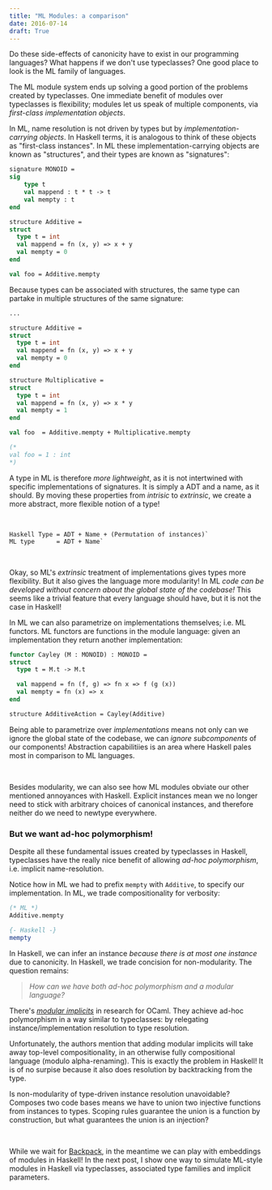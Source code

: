```yaml
---
title: "ML Modules: a comparison"
date: 2016-07-14
draft: True
---
```


Do these side-effects of canonicity have to exist in our programming languages? What happens if we don't use typeclasses? One good place to look is the ML family of languages.

The ML module system ends up solving a good portion of the problems created by typeclasses. One immediate benefit of modules over typeclasses is flexibility; modules let us speak of multiple components, via *first-class implementation objects*.


In ML, name resolution is not driven by types but by *implementation-carrying objects*. In Haskell terms, it is analogous to think of these objects as "first-class instances". In ML these implementation-carrying objects are known as "structures", and their types are known as "signatures":

```ml
signature MONOID =
sig
    type t
    val mappend : t * t -> t
    val mempty : t
end

structure Additive =
struct
  type t = int
  val mappend = fn (x, y) => x + y
  val mempty = 0
end

val foo = Additive.mempty 
```

Because types can be associated with structures, the same type can partake in multiple structures of the same signature:

```ml
...

structure Additive =
struct
  type t = int
  val mappend = fn (x, y) => x + y
  val mempty = 0
end

structure Multiplicative =
struct
  type t = int
  val mappend = fn (x, y) => x * y
  val mempty = 1
end

val foo  = Additive.mempty + Multiplicative.mempty 

(*
val foo = 1 : int
*)
```

A type in ML is therefore *more lightweight*, as it is not intertwined with specific implementations of signatures. It is simply a ADT and a name, as it should. By moving these properties from *intrisic* to *extrinsic*, we create a more abstract, more flexible notion of a type!



<br/>

```
Haskell Type = ADT + Name + (Permutation of instances)`
ML type      = ADT + Name`
```

<br/>

Okay, so ML's *extrinsic* treatment of implementations gives types more flexibility. But it also gives the language more modularity! In ML *code can be developed without concern about the global state of the codebase!*  This seems like a trivial feature that every language should have, but it is not the case in Haskell!

In ML we can also parametrize on implementations themselves; i.e. ML functors. ML functors are functions in the module language: given an implementation they return another implementation:


```ml
functor Cayley (M : MONOID) : MONOID =
struct
  type t = M.t -> M.t

  val mappend = fn (f, g) => fn x => f (g (x))
  val mempty = fn (x) => x
end

structure AdditiveAction = Cayley(Additive)
```

Being able to parametrize over *implementations* means not only can we ignore the global state of the codebase, we can *ignore subcomponents* of our components! Abstraction capabilitiies is an area where Haskell pales most in comparison to ML languages.



<br/>

Besides modularity, we can also see how ML modules obviate our other mentioned annoyances with Haskell. Explicit instances mean we no longer need to stick with arbitrary choices of canonical instances, and therefore neither do we need to newtype everywhere.



### But we want ad-hoc polymorphism!

Despite all these fundamental issues created by typeclasses in Haskell, typeclasses have the really nice benefit of allowing *ad-hoc polymorphism*, i.e. implicit name-resolution. 

Notice how in ML we had to prefix `mempty` with `Additive`, to specify our implementation. In ML, we trade compositionality for verbosity:

```ml
(* ML *)
Additive.mempty
```

```haskell
{- Haskell -}
mempty
```
In Haskell, we can infer an instance *because there is at most one instance* due to canonicity. In Haskell, we trade concision for non-modularity. The question remains:

> *How can we have both ad-hoc polymorphism and a modular language?*

There's [*modular implicits*](http://arxiv.org/pdf/1512.01895.pdf) in research for OCaml. They achieve ad-hoc polymorphism in a way similar to typeclasses: by relegating instance/implementation resolution to type resolution. 

Unfortunately, the authors mention that adding modular implicits will take away top-level compositionality, in an otherwise fully compositional language (modulo alpha-renaming). This is exactly the problem in Haskell! It is of no surpise because it also does resolution by backtracking from the type.

Is non-modularity of type-driven instance resolution unavoidable? Composes two code bases means we have to union two injective functions from instances to types. Scoping rules guarantee the union is a function by construction, but what guarantees the union is an injection?

<br/>


While we wait for [Backpack](https://ghc.haskell.org/trac/ghc/wiki/Backpack), in the meantime we can play with embeddings of modules in Haskell!
In the next post, I show one way to simulate ML-style modules in Haskell via typeclasses, associated type families and implicit parameters.
